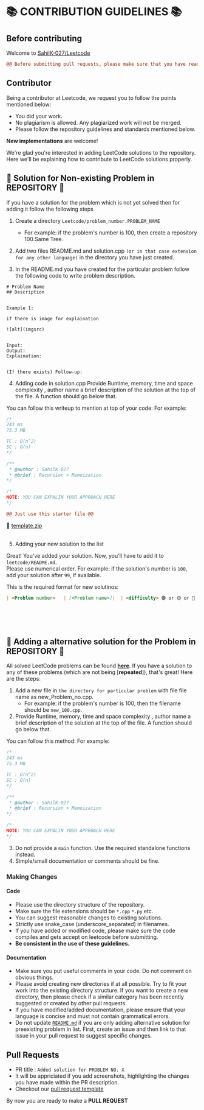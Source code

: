 # 📚 CONTRIBUTION GUIDELINES 📚

## Before contributing
Welcome to [SahilK-027/Leetcode](https://github.com/SahilK-027/LeetCode)

```diff
@@ Before submitting pull requests, please make sure that you have read the whole guidelines @@

```

## Contributor

Being a contributor at Leetcode, we request you to follow the points mentioned below:

- You did your work.
- No plagiarism is allowed. Any plagiarized work will not be merged.
- Please follow the repository guidelines and standards mentioned below.

**New implementations** are welcome!

We're glad you're interested in adding LeetCode solutions to the repository.
Here we'll be explaining how to contribute to LeetCode solutions properly.

## 📝 Solution for Non-existing Problem in REPOSITORY 📝
If you have a solution for the problem which is not yet solved then for adding it follow the following steps

1. Create a directory `Leetcode/problem_number.PROBLEM_NAME`
    - For example: if the problem's number is 100, then create a repository 100.Same Tree.

2. Add two files README.md and solution.cpp `(or in that case extension for any other language)` in the directory you have just created.

3. In the README.md you have created for the particular problem follow the following code to write problem description.
```
# Problem Name
## Description


Example 1:

if there is image for explaination

![alt](imgsrc)


Input:
Output: 
Explaination:


(If there exists) Follow-up: 

```
4. Adding code in solution.cpp
Provide Runtime, memory, time and space complexity , author name a brief description of the solution at the top of the file. A function should go below that. 

You can follow this writeup to mention at top of your code: 
For example:
```cpp
/*
243 ms
75.3 MB

TC : O(n^2)
SC : O(n)
*/

/**
 * @author : SahilK-027
 * @brief : Recursion + Memoization
*/

/*
NOTE: YOU CAN EXPALIN YOUR APPROACH HERE
*/
```


``` diff
@@ Just use this starter file @@
```
🏁 [template.zip](https://github.com/SahilK-027/LeetCode/files/10328767/PROBLEM_NO.Problem_Title.zip)
<br/>
<br/>

5. Adding your new solution to the list

Great! You've added your solution. Now, you'll have to add it to `leetcode/README.md`.\
Please use numerical order. For example: if the solution's number is `100`, add your solution after `99`, if available.

This is the required format for new solutinos:

```markdown
| <Problem number>   | [<Problem name>]|  | <difficulty> 🟢 or 🟡 or 🔴 |[solution](LEAVE THIS SPACE EMPTY)|  
```

<br/>
<br/>
<br/>


## 📝 Adding a alternative solution for the Problem in REPOSITORY 📝

All solved LeetCode problems can be found [**here**](https://github.com/SahilK-027/LeetCode).
If you have a solution to any of these problems (which are not being [**repeated**]), that's great! Here are the steps:

1. Add a new file in `the directory for particular problem` with file file name as new_Problem_no.cpp.
    - For example: if the problem's number is 100, then the filename should be `new_100.cpp`.
2. Provide Runtime, memory, time and space complexity , author name a brief description of the solution at the top of the file. A function should go below that. 

You can follow this method: 
For example:
```cpp
/*
243 ms
75.3 MB

TC : O(n^2)
SC : O(n)
*/

/**
 * @author : SahilK-027
 * @brief : Recursion + Memoization
*/

/*
NOTE: YOU CAN EXPALIN YOUR APPROACH HERE
*/
```

3. Do not provide a `main` function. Use the required standalone functions instead.
4. Simple/small documentation or comments should be fine.



### Making Changes

#### Code

- Please use the directory structure of the repository.
- Make sure the file extensions should be `*.cpp` `*.py` etc.
- You can suggest reasonable changes to existing solutions.
- Strictly use snake_case (underscore_separated) in filenames.
- If you have added or modified code, please make sure the code compiles and gets accept on leetcode before submitting.
- **Be consistent in the use of these guidelines.**

#### Documentation

- Make sure you put useful comments in your code. Do not comment on obvious things.
- Please avoid creating new directories if at all possible. Try to fit your work into the existing directory structure. If you want to create a new directory, then please check if a similar category has been recently suggested or created by other pull requests.
- If you have modified/added documentation, please ensure that your language is concise and must not contain grammatical errors.
- Do not update [`README.md`](https://github.com/SahilK-027/LeetCode/blob/main/README.md) if you are only adding alternative solution for preexisting problem in list.  First, create an issue and then link to that issue in your pull request to suggest specific changes.

## Pull Requests

- PR title : `Added solution for PROBLEM NO. X`
- It will be appriciated if you add screenshots, highlighting the changes you have made within the PR description.
- Checkout our [pull request template](https://github.com/SahilK-027/LeetCode/blob/main/.github/workflows/pull_request_template.md)

By now you are ready to make a **PULL REQUEST**

<br/>
